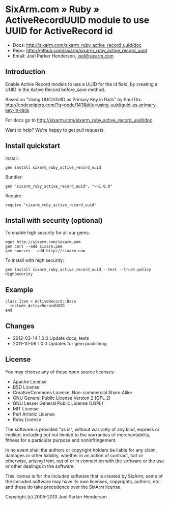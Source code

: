 # SixArm.com » Ruby » <br> ActiveRecordUUID module to use UUID for ActiveRecord id


* Docs: <http://sixarm.com/sixarm_ruby_active_record_uuid/doc>
* Repo: <http://github.com/sixarm/sixarm_ruby_active_record_uuid>
* Email: Joel Parker Henderson, <joel@sixarm.com>


## Introduction

Enable Active Record models to use a UUID for the id field,
by creating a UUID in the Active Record before_save method.

Based on "Using UUID/GUID as Primary Key in Rails" by Paul Dix.
http://codesnipers.com/?q=node/143&title=using-uuid/guid-as-primary-key-in-rails

For docs go to <http://sixarm.com/sixarm_ruby_active_record_uuid/doc>

Want to help? We're happy to get pull requests.


## Install quickstart

Install:

    gem install sixarm_ruby_active_record_uuid

Bundler:

    gem "sixarm_ruby_active_record_uuid", "~>1.0.0"

Require:

    require "sixarm_ruby_active_record_uuid"


## Install with security (optional)

To enable high security for all our gems:

    wget http://sixarm.com/sixarm.pem
    gem cert --add sixarm.pem
    gem sources --add http://sixarm.com

To install with high security:

    gem install sixarm_ruby_active_record_uuid --test --trust-policy HighSecurity


## Example 

    class Item < ActiveRecord::Base
      include ActiveRecordUUID
    end
  

## Changes

* 2012-03-14 1.0.0 Update docs, tests
* 2011-10-06 1.0.0 Updates for gem publishing


## License

You may choose any of these open source licenses:

  * Apache License
  * BSD License
  * CreativeCommons License, Non-commercial Share Alike
  * GNU General Public License Version 2 (GPL 2)
  * GNU Lesser General Public License (LGPL)
  * MIT License
  * Perl Artistic License
  * Ruby License

The software is provided "as is", without warranty of any kind, 
express or implied, including but not limited to the warranties of 
merchantability, fitness for a particular purpose and noninfringement. 

In no event shall the authors or copyright holders be liable for any 
claim, damages or other liability, whether in an action of contract, 
tort or otherwise, arising from, out of or in connection with the 
software or the use or other dealings in the software.

This license is for the included software that is created by SixArm;
some of the included software may have its own licenses, copyrights, 
authors, etc. and these do take precedence over the SixArm license.

Copyright (c) 2005-2013 Joel Parker Henderson
